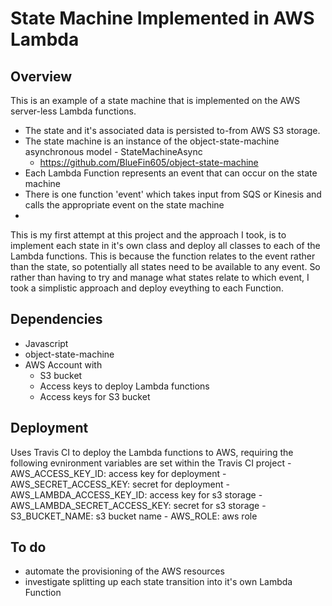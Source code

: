 # State Machine Implemented in AWS Lambda

## Overview
This is an example of a state machine that is implemented on the AWS server-less Lambda functions.  
- The state and it's associated data is persisted to-from AWS S3 storage.
- The state machine is an instance of the object-state-machine asynchronous model - StateMachineAsync 
    - https://github.com/BlueFin605/object-state-machine
- Each Lambda Function represents an event that can occur on the state machine
- There is one function 'event' which takes input from SQS or Kinesis and calls the appropriate event on the state machine
-
This is my first attempt at this project and the approach I took, is to implement each state in it's own class and deploy all classes to each of the Lambda functions.  This is because the function relates to the event rather than the state, so potentially all states need to be available to any event.  So rather than having to try and manage what states relate to which event, I took a simplistic approach and deploy eveything to each Function.

## Dependencies
- Javascript
- object-state-machine
- AWS Account with
    - S3 bucket
    - Access keys to deploy Lambda functions
    - Access keys for S3 bucket

## Deployment
Uses Travis CI to deploy the Lambda functions to AWS, requiring the following evnironment variables are set within the Travis CI project
    - AWS_ACCESS_KEY_ID: access key for deployment
    - AWS_SECRET_ACCESS_KEY: secret for deployment
    - AWS_LAMBDA_ACCESS_KEY_ID: access key for s3 storage
    - AWS_LAMBDA_SECRET_ACCESS_KEY: secret for s3 storage
    - S3_BUCKET_NAME: s3 bucket name
    - AWS_ROLE: aws role

## To do
- automate the provisioning of the AWS resources
- investigate splitting up each state transition into it's own Lambda Function
